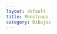 ```yaml
---
layout: default
title: Monstruos
category: Dibujos
---
```


        
<img src="http://josemdev.com/mirkopf/dibujos/1.jpg" class="inline-left" title="" alt="" />
 
